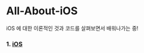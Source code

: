 # All-About-iOS

iOS 에 대한 이론적인 것과 코드를 살펴보면서 배워나가는 중! 

### 1. [iOS](https://github.com/cestbonciel/All-About-iOS/blob/main/iOS.md)